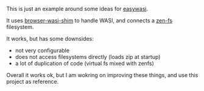 This is just an example around some ideas for [easywasi](https://github.com/konsumer/easywasi).

It uses [browser-wasi-shim](https://github.com/bjorn3/browser_wasi_shim) to handle WASI, and connects a [zen-fs](https://github.com/zen-fs/core) filesystem.

It works, but has some downsides:

- not very configurable
- does not access filesystems directly (loads zip at startup)
- a lot of duplication of code (virtual fs mixed with zenfs)

Overall it works ok, but I am wokring on improving these things, and use this project as reference.
